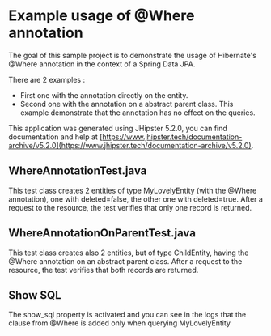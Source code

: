 # Example usage of @Where annotation
The goal of this sample project is to demonstrate the usage of Hibernate's @Where annotation in the context of a Spring Data JPA.

There are 2 examples :
* First one with the annotation directly on the entity.
* Second one with the annotation on a abstract parent class. This example demonstrate that the annotation has no effect on the queries.

This application was generated using JHipster 5.2.0, you can find documentation and help at [https://www.jhipster.tech/documentation-archive/v5.2.0](https://www.jhipster.tech/documentation-archive/v5.2.0).

## WhereAnnotationTest.java
This test class creates 2 entities of type MyLovelyEntity (with the @Where annotation), one with deleted=false, the other one with deleted=true.
After a request to the resource, the test verifies that only one record is returned.

## WhereAnnotationOnParentTest.java
This test class creates also 2 entities, but of type ChildEntity, having the @Where annotation on an abstract parent class.
After a request to the resource, the test verifies that both records are returned.

## Show SQL
The show_sql property is activated and you can see in the logs that the clause from @Where is added only when querying MyLovelyEntity


